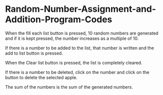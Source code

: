 # Random-Number-Assignment-and-Addition-Program-Codes

When the fill each list button is pressed, 10 random numbers are generated and if it is kept pressed, the number increases as a multiple of 10.

If there is a number to be added to the list, that number is written and the add to list button is pressed.

When the Clear list button is pressed, the list is completely cleared.

If there is a number to be deleted, click on the number and click on the button to delete the selected apple.

The sum of the numbers is the sum of the generated numbers.
